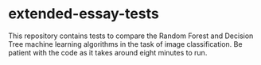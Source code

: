 # extended-essay-tests
This repository contains tests to compare the Random Forest and Decision Tree machine learning algorithms in the task of image classification.
Be patient with the code as it takes around eight minutes to run.
